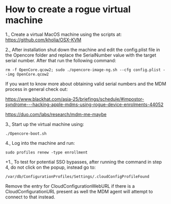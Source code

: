 # How to create a rogue virtual machine 

1., Create a virtual MacOS machine using the scripts at: https://github.com/kholia/OSX-KVM 

2., After installation shut down the machine and edit the config.plist file in the Opencore folder and replace the SerialNumber value with the target serial number. After that run the following command:
```
rm -f OpenCore.qcow2; sudo ./opencore-image-ng.sh --cfg config.plist --img OpenCore.qcow2
```

If you want to know more about obtaining valid serial numbers and the MDM process in general check out:

https://www.blackhat.com/asia-25/briefings/schedule/#impostor-syndrome---hacking-apple-mdms-using-rogue-device-enrolments-44052

https://duo.com/labs/research/mdm-me-maybe

3., Start up the virtual machine using: 
```
./Opencore-boot.sh
```
4., Log into the machine and run:
```
sudo profiles renew -type enrollment
```

+1., To test for potential SSO bypasses, after running the command in step 4, do not click on the popup, instead go to: 

```
/var/db/ConfigurationProfiles/Settings/.cloudConfigProfileFound
```
Remove the entry for CloudConfigurationWebURL if there is a CloudConfigurationURL present as well the MDM agent will attempt to connect to that instead.
